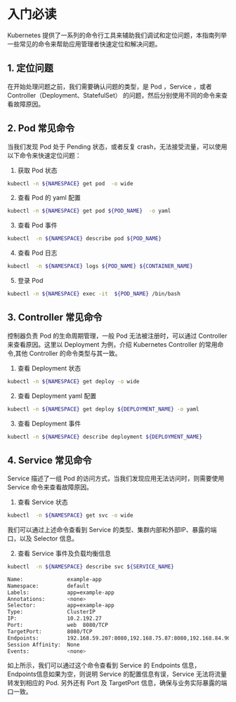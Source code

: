 # 入门必读

Kubernetes 提供了一系列的命令行工具来辅助我们调试和定位问题，本指南列举一些常见的命令来帮助应用管理者快速定位和解决问题。


## 1. 定位问题

在开始处理问题之前，我们需要确认问题的类型，是 Pod ，Service ，或者 Controller（Deployment、StatefulSet） 的问题，然后分别使用不同的命令来查看故障原因。 

## 2. Pod 常见命令

当我们发现 Pod 处于 Pending 状态，或者反复 crash，无法接受流量，可以使用以下命令来快速定位问题：

1. 获取 Pod 状态

```bash
kubectl -n ${NAMESPACE} get pod  -o wide 
```

2. 查看 Pod 的 yaml 配置

```bash
kubectl -n ${NAMESPACE} get pod ${POD_NAME}  -o yaml
```

3. 查看 Pod 事件

```bash
kubectl  -n ${NAMESPACE} describe pod ${POD_NAME}
```

4. 查看 Pod 日志

```bash
kubectl  -n ${NAMESPACE} logs ${POD_NAME} ${CONTAINER_NAME}
```

5. 登录 Pod 

```bash
kubectl -n ${NAMESPACE} exec -it  ${POD_NAME} /bin/bash
```

## 3. Controller 常见命令

控制器负责 Pod 的生命周期管理，一般 Pod 无法被注册时，可以通过 Controller 来查看原因。这里以 Deployment 为例，介绍 Kubernetes Controller 的常用命令,其他 Controller 的命令类型与其一致。

1. 查看 Deployment 状态

```bash
kubectl -n ${NAMESPACE} get deploy -o wide
```

2. 查看 Deployment yaml 配置

```bash
kubectl -n ${NAMESPACE} get deploy ${DEPLOYMENT_NAME} -o yaml
```

3. 查看 Deployment 事件

```bash
kubectl -n ${NAMESPACE} describe deployment ${DEPLOYMENT_NAME}
```

## 4. Service 常见命令

Service 描述了一组 Pod 的访问方式，当我们发现应用无法访问时，则需要使用 Service 命令来查看故障原因。

1. 查看 Service 状态

```bash
kubectl  -n ${NAMESPACE} get svc -o wide 
```
我们可以通过上述命令查看到 Service 的类型、集群内部和外部IP、暴露的端口，以及 Selector 信息。 

2. 查看 Service 事件及负载均衡信息

```bash
kubectl  -n ${NAMESPACE} describe svc ${SERVICE_NAME} 

Name:              example-app
Namespace:         default
Labels:            app=example-app
Annotations:       <none>
Selector:          app=example-app
Type:              ClusterIP
IP:                10.2.192.27
Port:              web  8080/TCP
TargetPort:        8080/TCP
Endpoints:         192.168.59.207:8080,192.168.75.87:8080,192.168.84.90:8080
Session Affinity:  None
Events:            <none>

```
如上所示，我们可以通过这个命令查看到 Service 的 Endpoints 信息，Endpoints信息如果为空，则说明 Service 的配置信息有误，Service 无法将流量转发到相应的 Pod. 另外还有 Port 及 TargetPort 信息，确保与业务实际暴露的端口一致。

